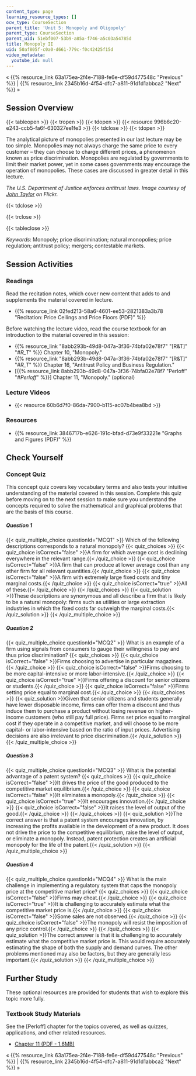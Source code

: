 ```yaml
---
content_type: page
learning_resource_types: []
ocw_type: CourseSection
parent_title: 'Unit 5: Monopoly and Oligopoly'
parent_type: CourseSection
parent_uid: 51ebf007-53b9-a85a-f746-a5c03a54785d
title: Monopoly II
uid: 50af805f-c0a0-d661-779c-f0c42425f15d
video_metadata:
  youtube_id: null
---
```


« {{% resource_link 63a175ea-2f4e-7188-fe6e-df59d477548c "Previous" %}} | {{% resource_link 2345b16d-4f54-dfc7-a811-91d1d1abbca2 "Next" %}} »

Session Overview
----------------

{{< tableopen >}}
{{< tropen >}}
{{< tdopen >}}
{{< resource 996b6c20-e243-ccb5-fa6f-630327ee1fe3 >}}
{{< tdclose >}}
{{< tdopen >}}


The analytical picture of monopolies presented in our last lecture may be too simple. Monopolies may not always charge the same price to every customer – they can choose to charge different prices, a phenomenon known as price discrimination. Monopolies are regulated by governments to limit their market power, yet in some cases governments may encourage the operation of monopolies. These cases are discussed in greater detail in this lecture.

_The U.S. Department of Justice enforces antitrust laws. Image courtesy of [John Taylor](http://www.flickr.com/photos/jbtaylor/5566452462/in/photostream/) on Flickr._


{{< tdclose >}}

{{< trclose >}}

{{< tableclose >}}

_Keywords_: Monopoly; price discrimination; natural monopolies; price regulation; antitrust policy; mergers; contestable markets.

Session Activities
------------------

### Readings

Read the recitation notes, which cover new content that adds to and supplements the material covered in lecture.

*   {{% resource_link 02fed213-58a6-4601-ee53-2821383a3b78 "Recitation: Price Ceilings and Price Floors (PDF)" %}}

Before watching the lecture video, read the course textbook for an introduction to the material covered in this session:

*   {{% resource_link "8abb293b-49d8-047a-3f36-74bfa02e78f7" "\[R&T\]" "#_R_T_" %}} Chapter 10, "Monopoly."
*   {{% resource_link "8abb293b-49d8-047a-3f36-74bfa02e78f7" "\[R&T\]" "#_R_T_" %}} Chapter 16, "Antitrust Policy and Business Regulation."
*   \[{{% resource_link 8abb293b-49d8-047a-3f36-74bfa02e78f7 "Perloff" "#_Perloff_" %}}\] Chapter 11, "Monopoly." (optional)

### Lecture Videos

*   {{< resource 60b6d7f0-86da-7900-b115-ac07b4bea8bd >}}

### Resources

*   {{% resource_link 3846717b-e626-191c-bfad-d73e9f33221e "Graphs and Figures (PDF)" %}}

Check Yourself
--------------

### Concept Quiz

This concept quiz covers key vocabulary terms and also tests your intuitive understanding of the material covered in this session. Complete this quiz before moving on to the next session to make sure you understand the concepts required to solve the mathematical and graphical problems that are the basis of this course.

##### Question 1
 {{< quiz_multiple_choice questionId="MCQ1" >}} Which of the following descriptions corresponds to a natural monopoly? {{< quiz_choices >}} {{< quiz_choice isCorrect="false" >}}A firm for which average cost is declining everywhere in the relevant range.{{< /quiz_choice >}} {{< quiz_choice isCorrect="false" >}}A firm that can produce at lower average cost than any other firm for all relevant quantities.{{< /quiz_choice >}} {{< quiz_choice isCorrect="false" >}}A firm with extremely large fixed costs and tiny marginal costs.{{< /quiz_choice >}} {{< quiz_choice isCorrect="true" >}}All of these.{{< /quiz_choice >}} {{< /quiz_choices >}} {{< quiz_solution >}}These descriptions are synonymous and all describe a firm that is likely to be a natural monopoly: firms such as utilities or large extraction industries in which the fixed costs far outweigh the marginal costs.{{< /quiz_solution >}} {{< /quiz_multiple_choice >}}
##### Question 2
 {{< quiz_multiple_choice questionId="MCQ2" >}} What is an example of a firm using signals from consumers to gauge their willingness to pay and thus price discrimination? {{< quiz_choices >}} {{< quiz_choice isCorrect="false" >}}Firms choosing to advertise in particular magazines.{{< /quiz_choice >}} {{< quiz_choice isCorrect="false" >}}Firms choosing to be more capital-intensive or more labor-intensive.{{< /quiz_choice >}} {{< quiz_choice isCorrect="true" >}}Firms offering a discount for senior citizens or students.{{< /quiz_choice >}} {{< quiz_choice isCorrect="false" >}}Firms setting price equal to marginal cost.{{< /quiz_choice >}} {{< /quiz_choices >}} {{< quiz_solution >}}Given that senior citizens and students generally have lower disposable income, firms can offer them a discount and thus induce them to purchase a product without losing revenue on higher-income customers (who still pay full price). Firms set price equal to marginal cost if they operate in a competitive market, and will choose to be more capital- or labor-intensive based on the ratio of input prices. Advertising decisions are also irrelevant to price discrimination.{{< /quiz_solution >}} {{< /quiz_multiple_choice >}}
##### Question 3
 {{< quiz_multiple_choice questionId="MCQ3" >}} What is the potential advantage of a patent system? {{< quiz_choices >}} {{< quiz_choice isCorrect="false" >}}It drives the price of the good produced to the competitive market equilibrium.{{< /quiz_choice >}} {{< quiz_choice isCorrect="false" >}}It eliminates a monopoly.{{< /quiz_choice >}} {{< quiz_choice isCorrect="true" >}}It encourages innovation.{{< /quiz_choice >}} {{< quiz_choice isCorrect="false" >}}It raises the level of output of the good.{{< /quiz_choice >}} {{< /quiz_choices >}} {{< quiz_solution >}}The correct answer is that a patent system encourages innovation, by increasing the profits available in the development of a new product. It does not drive the price to the competitive equilibrium, raise the level of output, or eliminate a monopoly. Instead, patent protection creates an artificial monopoly for the life of the patent.{{< /quiz_solution >}} {{< /quiz_multiple_choice >}}
##### Question 4
 {{< quiz_multiple_choice questionId="MCQ4" >}} What is the main challenge in implementing a regulatory system that caps the monopoly price at the competitive market price? {{< quiz_choices >}} {{< quiz_choice isCorrect="false" >}}Firms may cheat.{{< /quiz_choice >}} {{< quiz_choice isCorrect="true" >}}It is challenging to accurately estimate what the competitive market price is.{{< /quiz_choice >}} {{< quiz_choice isCorrect="false" >}}Some sales are not observed.{{< /quiz_choice >}} {{< quiz_choice isCorrect="false" >}}The monopoly will resist the imposition of any price control.{{< /quiz_choice >}} {{< /quiz_choices >}} {{< quiz_solution >}}The correct answer is that it is challenging to accurately estimate what the competitive market price is. This would require accurately estimating the shape of both the supply and demand curves. The other problems mentioned may also be factors, but they are generally less important.{{< /quiz_solution >}} {{< /quiz_multiple_choice >}}

Further Study
-------------

These optional resources are provided for students that wish to explore this topic more fully.

### Textbook Study Materials

See the \[Perloff\] chapter for the topics covered, as well as quizzes, applications, and other related resources.

*    [Chapter 11 (PDF - 1.6MB)](http://faculty.bcitbusiness.ca/KevinW/6500/Perloff/11M_Perloff_8008884_02_Micro_C11.pdf)

« {{% resource_link 63a175ea-2f4e-7188-fe6e-df59d477548c "Previous" %}} | {{% resource_link 2345b16d-4f54-dfc7-a811-91d1d1abbca2 "Next" %}} »